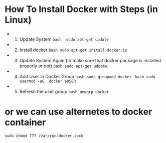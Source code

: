 # How To Install Docker  with Steps (in Linux)

* 1. Update System
```bash  sudo apt-get update```

* 2. Install docker
```bash sudo apt-get install docker.io ```

* 3. Update System Again (to make sure that docker package is installed properly or not)
```bash sudo apt-get udpate ```
* 4. Add User In Docker Group
```bash sudo groupadd docker ```
```bash sudo usermod -aG  docker $USER ```
* 5. Refresh the user group
```bash newgrp docker```

# or we can use alternetes to docker container
```` sudo chmod 777 /var/run/docker.sock ````
